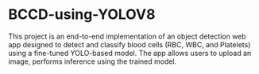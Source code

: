 # BCCD-using-YOLOV8
This project is an end-to-end implementation of an object detection web app designed to detect and classify blood cells (RBC, WBC, and Platelets) using a fine-tuned YOLO-based model. The app allows users to upload an image, performs inference using the trained model.
